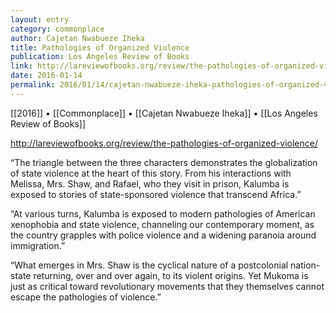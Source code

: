 ```yaml
---
layout: entry
category: commonplace
author: Cajetan Nwabueze Iheka
title: Pathologies of Organized Violence
publication: Los Angeles Review of Books
link: http://lareviewofbooks.org/review/the-pathologies-of-organized-violence/
date: 2016-01-14
permalink: 2016/01/14/cajetan-nwabueze-iheka-pathologies-of-organized-violence
---
```


[[2016]] • [[Commonplace]] • [[Cajetan Nwabueze Iheka]] • [[Los Angeles Review of Books]]

http://lareviewofbooks.org/review/the-pathologies-of-organized-violence/

“The triangle between the three characters demonstrates the globalization of state violence at the heart of this story. From his interactions with Melissa, Mrs. Shaw, and Rafael, who they visit in prison, Kalumba is exposed to stories of state-sponsored violence that transcend Africa.”

“At various turns, Kalumba is exposed to modern pathologies of American xenophobia and state violence, channeling our contemporary moment, as the country grapples with police violence and a widening paranoia around immigration.”

“What emerges in Mrs. Shaw is the cyclical nature of a postcolonial nation-state returning, over and over again, to its violent origins. Yet Mukoma is just as critical toward revolutionary movements that they themselves cannot escape the pathologies of violence.”
